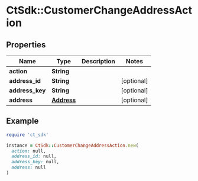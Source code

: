 # CtSdk::CustomerChangeAddressAction

## Properties

| Name | Type | Description | Notes |
| ---- | ---- | ----------- | ----- |
| **action** | **String** |  |  |
| **address_id** | **String** |  | [optional] |
| **address_key** | **String** |  | [optional] |
| **address** | [**Address**](Address.md) |  | [optional] |

## Example

```ruby
require 'ct_sdk'

instance = CtSdk::CustomerChangeAddressAction.new(
  action: null,
  address_id: null,
  address_key: null,
  address: null
)
```

